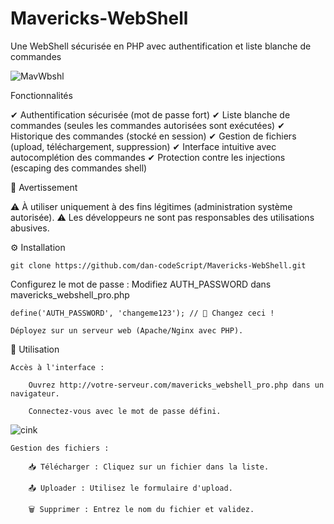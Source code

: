 # Mavericks-WebShell
 Une WebShell sécurisée en PHP avec authentification et liste blanche de commandes

![MavWbshl](https://github.com/user-attachments/assets/e7c63080-afd7-4fc1-98c2-4f701d34d0ed)

Fonctionnalités

✔ Authentification sécurisée (mot de passe fort)
✔ Liste blanche de commandes (seules les commandes autorisées sont exécutées)
✔ Historique des commandes (stocké en session)
✔ Gestion de fichiers (upload, téléchargement, suppression)
✔ Interface intuitive avec autocomplétion des commandes
✔ Protection contre les injections (escaping des commandes shell)

📌 Avertissement

⚠ À utiliser uniquement à des fins légitimes (administration système autorisée).
⚠ Les développeurs ne sont pas responsables des utilisations abusives.

⚙ Installation

    git clone https://github.com/dan-codeScript/Mavericks-WebShell.git

Configurez le mot de passe :
Modifiez AUTH_PASSWORD dans mavericks_webshell_pro.php

    define('AUTH_PASSWORD', 'changeme123'); // 🔐 Changez ceci !

    Déployez sur un serveur web (Apache/Nginx avec PHP).

🔧 Utilisation

    Accès à l'interface :

        Ouvrez http://votre-serveur.com/mavericks_webshell_pro.php dans un navigateur.

        Connectez-vous avec le mot de passe défini.

![cink](https://github.com/user-attachments/assets/40d69c8a-969b-4306-87ae-429e23a9debd)
  
    Gestion des fichiers :

        📥 Télécharger : Cliquez sur un fichier dans la liste.

        📤 Uploader : Utilisez le formulaire d'upload.

        🗑 Supprimer : Entrez le nom du fichier et validez.
